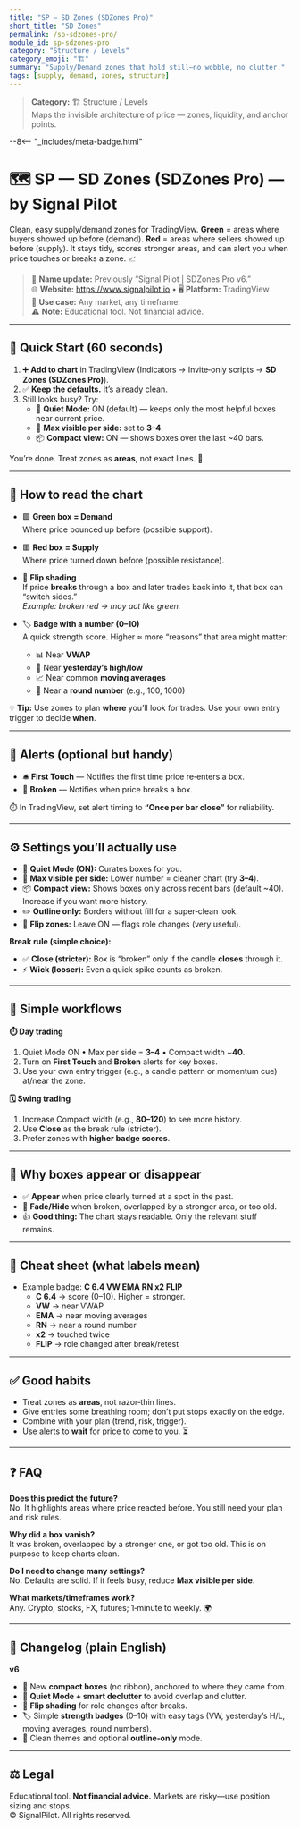 ```yaml
---
title: "SP — SD Zones (SDZones Pro)"
short_title: "SD Zones"
permalink: /sp-sdzones-pro/
module_id: sp-sdzones-pro
category: "Structure / Levels"
category_emoji: "🏗️"
summary: "Supply/Demand zones that hold still—no wobble, no clutter."
tags: [supply, demand, zones, structure]
---
```



> **Category:** 🏗️ Structure / Levels  
> Maps the invisible architecture of price — zones, liquidity, and anchor points.

--8<-- "_includes/meta-badge.html"

# 🗺️ SP — SD Zones (SDZones Pro) — by Signal Pilot

Clean, easy supply/demand zones for TradingView. **Green** = areas where buyers showed up before (demand). **Red** = areas where sellers showed up before (supply). It stays tidy, scores stronger areas, and can alert you when price touches or breaks a zone. 📈

> 🔄 **Name update:** Previously “Signal Pilot | SDZones Pro v6.”  
> 🌐 **Website:** https://www.signalpilot.io • 🖥️ **Platform:** TradingView  
> 🧭 **Use case:** Any market, any timeframe.  
> ⚠️ **Note:** Educational tool. Not financial advice.

---

## 🚀 Quick Start (60 seconds)

1. ➕ **Add to chart** in TradingView (Indicators → Invite‑only scripts → **SD Zones (SDZones Pro)**).
2. ✅ **Keep the defaults.** It’s already clean.
3. Still looks busy? Try:
   - 🧹 **Quiet Mode:** ON (default) — keeps only the most helpful boxes near current price.
   - 👀 **Max visible per side:** set to **3–4**.
   - 📦 **Compact view:** ON — shows boxes over the last ~40 bars.

You’re done. Treat zones as **areas**, not exact lines. 🎯

---

## 👀 How to read the chart

- 🟩 **Green box = Demand**  
  Where price bounced up before (possible support).

- 🟥 **Red box = Supply**  
  Where price turned down before (possible resistance).

- 🔄 **Flip shading**  
  If price **breaks** through a box and later trades back into it, that box can “switch sides.”  
  _Example: broken red → may act like green._

- 🏷️ **Badge with a number (0–10)**  
  A quick strength score. Higher ≈ more “reasons” that area might matter:
  - 📊 Near **VWAP**
  - 📅 Near **yesterday’s high/low**
  - 📈 Near common **moving averages**
  - 🎯 Near a **round number** (e.g., 100, 1000)

💡 **Tip:** Use zones to plan **where** you’ll look for trades. Use your own entry trigger to decide **when**.

---

## 🔔 Alerts (optional but handy)

- 🛎️ **First Touch** — Notifies the first time price re‑enters a box.  
- 🧱 **Broken** — Notifies when price breaks a box.

⏱️ In TradingView, set alert timing to **“Once per bar close”** for reliability.

---

## ⚙️ Settings you’ll actually use

- 🧹 **Quiet Mode (ON):** Curates boxes for you.  
- 👀 **Max visible per side:** Lower number = cleaner chart (try **3–4**).  
- 📦 **Compact view:** Shows boxes only across recent bars (default ~40). Increase if you want more history.  
- ✏️ **Outline only:** Borders without fill for a super‑clean look.  
- 🔄 **Flip zones:** Leave ON — flags role changes (very useful).

**Break rule (simple choice):**
- ✅ **Close (stricter):** Box is “broken” only if the candle **closes** through it.  
- ⚡ **Wick (looser):** Even a quick spike counts as broken.

---

## 🧭 Simple workflows

**⏱️ Day trading**
1. Quiet Mode ON • Max per side = **3–4** • Compact width ~**40**.  
2. Turn on **First Touch** and **Broken** alerts for key boxes.  
3. Use your own entry trigger (e.g., a candle pattern or momentum cue) at/near the zone.

**🗓️ Swing trading**
1. Increase Compact width (e.g., **80–120**) to see more history.  
2. Use **Close** as the break rule (stricter).  
3. Prefer zones with **higher badge scores**.

---

## 🧼 Why boxes appear or disappear

- ✅ **Appear** when price clearly turned at a spot in the past.  
- 👻 **Fade/Hide** when broken, overlapped by a stronger area, or too old.  
- 👍 **Good thing:** The chart stays readable. Only the relevant stuff remains.

---

## 📝 Cheat sheet (what labels mean)

- Example badge: **C 6.4 VW EMA RN x2 FLIP**
  - **C 6.4** → score (0–10). Higher = stronger.  
  - **VW** → near VWAP  
  - **EMA** → near moving averages  
  - **RN** → near a round number  
  - **x2** → touched twice  
  - **FLIP** → role changed after break/retest

---

## ✅ Good habits

- Treat zones as **areas**, not razor‑thin lines.  
- Give entries some breathing room; don’t put stops exactly on the edge.  
- Combine with your plan (trend, risk, trigger).  
- Use alerts to **wait** for price to come to you. ⏳

---

## ❓ FAQ

**Does this predict the future?**  
No. It highlights areas where price reacted before. You still need your plan and risk rules.

**Why did a box vanish?**  
It was broken, overlapped by a stronger one, or got too old. This is on purpose to keep charts clean.

**Do I need to change many settings?**  
No. Defaults are solid. If it feels busy, reduce **Max visible per side**.

**What markets/timeframes work?**  
Any. Crypto, stocks, FX, futures; 1‑minute to weekly. 🌍

---

## 📜 Changelog (plain English)

**v6**
- 🧳 New **compact boxes** (no ribbon), anchored to where they came from.  
- 🧹 **Quiet Mode + smart declutter** to avoid overlap and clutter.  
- 🔄 **Flip shading** for role changes after breaks.  
- 🏷️ Simple **strength badges** (0–10) with easy tags (VW, yesterday’s H/L, moving averages, round numbers).  
- 🎨 Clean themes and optional **outline‑only** mode.

---

## ⚖️ Legal

Educational tool. **Not financial advice.** Markets are risky—use position sizing and stops.  
© SignalPilot. All rights reserved.
